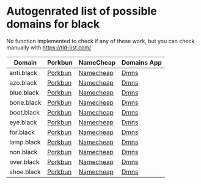 # Autogenrated list of possible domains for black

No function implemented to check if any of these work, but you can check manually with https://tld-list.com/

| Domain | Porkbun | NameCheap | Domains App |
|---|---|---|---|
| anti.black | [Porkbun](https://porkbun.com/checkout/search?prb=e814663da1&tlds=&idnLanguage=&search=search&q=anti.black) | [Namecheap](https://www.namecheap.com/domains/registration/results/?domain=anti.black) | [Dmns](https://dmns.app/domains?q=anti.black) |
| azo.black | [Porkbun](https://porkbun.com/checkout/search?prb=e814663da1&tlds=&idnLanguage=&search=search&q=azo.black) | [Namecheap](https://www.namecheap.com/domains/registration/results/?domain=azo.black) | [Dmns](https://dmns.app/domains?q=azo.black) |
| blue.black | [Porkbun](https://porkbun.com/checkout/search?prb=e814663da1&tlds=&idnLanguage=&search=search&q=blue.black) | [Namecheap](https://www.namecheap.com/domains/registration/results/?domain=blue.black) | [Dmns](https://dmns.app/domains?q=blue.black) |
| bone.black | [Porkbun](https://porkbun.com/checkout/search?prb=e814663da1&tlds=&idnLanguage=&search=search&q=bone.black) | [Namecheap](https://www.namecheap.com/domains/registration/results/?domain=bone.black) | [Dmns](https://dmns.app/domains?q=bone.black) |
| boot.black | [Porkbun](https://porkbun.com/checkout/search?prb=e814663da1&tlds=&idnLanguage=&search=search&q=boot.black) | [Namecheap](https://www.namecheap.com/domains/registration/results/?domain=boot.black) | [Dmns](https://dmns.app/domains?q=boot.black) |
| eye.black | [Porkbun](https://porkbun.com/checkout/search?prb=e814663da1&tlds=&idnLanguage=&search=search&q=eye.black) | [Namecheap](https://www.namecheap.com/domains/registration/results/?domain=eye.black) | [Dmns](https://dmns.app/domains?q=eye.black) |
| for.black | [Porkbun](https://porkbun.com/checkout/search?prb=e814663da1&tlds=&idnLanguage=&search=search&q=for.black) | [Namecheap](https://www.namecheap.com/domains/registration/results/?domain=for.black) | [Dmns](https://dmns.app/domains?q=for.black) |
| lamp.black | [Porkbun](https://porkbun.com/checkout/search?prb=e814663da1&tlds=&idnLanguage=&search=search&q=lamp.black) | [Namecheap](https://www.namecheap.com/domains/registration/results/?domain=lamp.black) | [Dmns](https://dmns.app/domains?q=lamp.black) |
| non.black | [Porkbun](https://porkbun.com/checkout/search?prb=e814663da1&tlds=&idnLanguage=&search=search&q=non.black) | [Namecheap](https://www.namecheap.com/domains/registration/results/?domain=non.black) | [Dmns](https://dmns.app/domains?q=non.black) |
| over.black | [Porkbun](https://porkbun.com/checkout/search?prb=e814663da1&tlds=&idnLanguage=&search=search&q=over.black) | [Namecheap](https://www.namecheap.com/domains/registration/results/?domain=over.black) | [Dmns](https://dmns.app/domains?q=over.black) |
| shoe.black | [Porkbun](https://porkbun.com/checkout/search?prb=e814663da1&tlds=&idnLanguage=&search=search&q=shoe.black) | [Namecheap](https://www.namecheap.com/domains/registration/results/?domain=shoe.black) | [Dmns](https://dmns.app/domains?q=shoe.black) |
